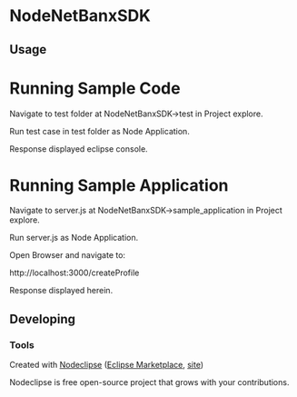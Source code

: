 

# NodeNetBanxSDK



## Usage

# Running Sample Code

Navigate to test folder at NodeNetBanxSDK->test in Project explore.

Run test case in test folder as Node Application.

Response displayed eclipse console. 

# Running Sample Application

Navigate to server.js at NodeNetBanxSDK->sample_application in Project explore.

Run server.js as Node Application.

Open Browser and navigate to:

http://localhost:3000/createProfile

Response displayed herein. 


## Developing



### Tools

Created with [Nodeclipse](https://github.com/Nodeclipse/nodeclipse-1)
 ([Eclipse Marketplace](http://marketplace.eclipse.org/content/nodeclipse), [site](http://www.nodeclipse.org))   

Nodeclipse is free open-source project that grows with your contributions.

